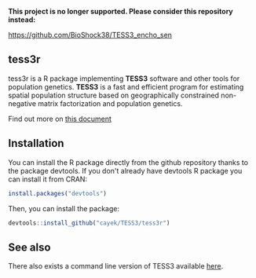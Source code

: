 **This project is no longer supported. Please consider this repository instead:**

https://github.com/BioShock38/TESS3_encho_sen

tess3r
------

tess3r is a R package implementing **TESS3** software and other tools for population genetics. **TESS3** is a fast and efficient program for estimating spatial population structure based on geographically constrained non-negative matrix factorization and population genetics.

Find out more on [this document](https://github.com/cayek/TESS3/blob/master/doc/tess3r_tutorial.pdf)

Installation
------------

You can install the R package directly from the github repository thanks to the package devtools. If you don't already have devtools R package you can install it from CRAN:

```R
install.packages("devtools")
```

Then, you can install the package:

```R
devtools::install_github("cayek/TESS3/tess3r")
```

See also
--------

There also exists a command line version of TESS3 available [here][1].


[1]:https://github.com/cayek/TESS3